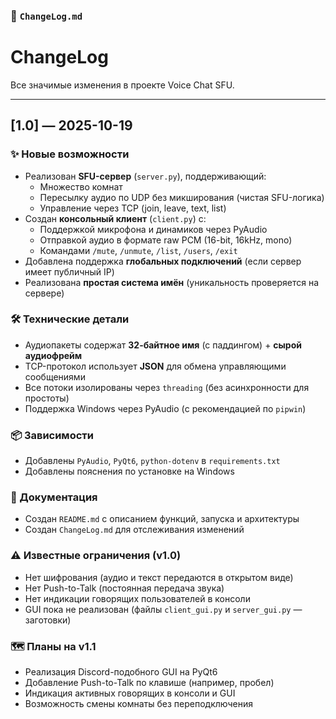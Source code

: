 ### 📄 `ChangeLog.md`

# ChangeLog

Все значимые изменения в проекте Voice Chat SFU.

---

## [1.0] — 2025-10-19

### ✨ Новые возможности

- Реализован **SFU-сервер** (`server.py`), поддерживающий:
  - Множество комнат
  - Пересылку аудио по UDP без микширования (чистая SFU-логика)
  - Управление через TCP (join, leave, text, list)
- Создан **консольный клиент** (`client.py`) с:
  - Поддержкой микрофона и динамиков через PyAudio
  - Отправкой аудио в формате raw PCM (16-bit, 16kHz, mono)
  - Командами `/mute`, `/unmute`, `/list`, `/users`, `/exit`
- Добавлена поддержка **глобальных подключений** (если сервер имеет публичный IP)
- Реализована **простая система имён** (уникальность проверяется на сервере)

### 🛠 Технические детали

- Аудиопакеты содержат **32-байтное имя** (с паддингом) + **сырой аудиофрейм**
- TCP-протокол использует **JSON** для обмена управляющими сообщениями
- Все потоки изолированы через `threading` (без асинхронности для простоты)
- Поддержка Windows через PyAudio (с рекомендацией по `pipwin`)

### 📦 Зависимости

- Добавлены `PyAudio`, `PyQt6`, `python-dotenv` в `requirements.txt`
- Добавлены пояснения по установке на Windows

### 📄 Документация

- Создан `README.md` с описанием функций, запуска и архитектуры
- Создан `ChangeLog.md` для отслеживания изменений

### ⚠️ Известные ограничения (v1.0)

- Нет шифрования (аудио и текст передаются в открытом виде)
- Нет Push-to-Talk (постоянная передача звука)
- Нет индикации говорящих пользователей в консоли
- GUI пока не реализован (файлы `client_gui.py` и `server_gui.py` — заготовки)

### 🗺 Планы на v1.1

- Реализация Discord-подобного GUI на PyQt6
- Добавление Push-to-Talk по клавише (например, пробел)
- Индикация активных говорящих в консоли и GUI
- Возможность смены комнаты без переподключения
